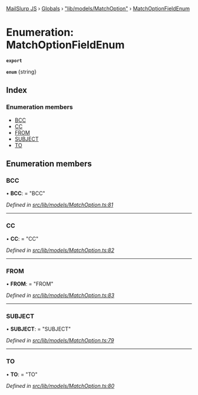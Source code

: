 [MailSlurp JS](../README.md) › [Globals](../globals.md) › ["lib/models/MatchOption"](../modules/_lib_models_matchoption_.md) › [MatchOptionFieldEnum](_lib_models_matchoption_.matchoptionfieldenum.md)

# Enumeration: MatchOptionFieldEnum

**`export`** 

**`enum`** {string}

## Index

### Enumeration members

* [BCC](_lib_models_matchoption_.matchoptionfieldenum.md#bcc)
* [CC](_lib_models_matchoption_.matchoptionfieldenum.md#cc)
* [FROM](_lib_models_matchoption_.matchoptionfieldenum.md#from)
* [SUBJECT](_lib_models_matchoption_.matchoptionfieldenum.md#subject)
* [TO](_lib_models_matchoption_.matchoptionfieldenum.md#to)

## Enumeration members

###  BCC

• **BCC**: = "BCC"

*Defined in [src/lib/models/MatchOption.ts:81](https://github.com/mailslurp/mailslurp-client-ts-js/blob/fc9510a/src/lib/models/MatchOption.ts#L81)*

___

###  CC

• **CC**: = "CC"

*Defined in [src/lib/models/MatchOption.ts:82](https://github.com/mailslurp/mailslurp-client-ts-js/blob/fc9510a/src/lib/models/MatchOption.ts#L82)*

___

###  FROM

• **FROM**: = "FROM"

*Defined in [src/lib/models/MatchOption.ts:83](https://github.com/mailslurp/mailslurp-client-ts-js/blob/fc9510a/src/lib/models/MatchOption.ts#L83)*

___

###  SUBJECT

• **SUBJECT**: = "SUBJECT"

*Defined in [src/lib/models/MatchOption.ts:79](https://github.com/mailslurp/mailslurp-client-ts-js/blob/fc9510a/src/lib/models/MatchOption.ts#L79)*

___

###  TO

• **TO**: = "TO"

*Defined in [src/lib/models/MatchOption.ts:80](https://github.com/mailslurp/mailslurp-client-ts-js/blob/fc9510a/src/lib/models/MatchOption.ts#L80)*
